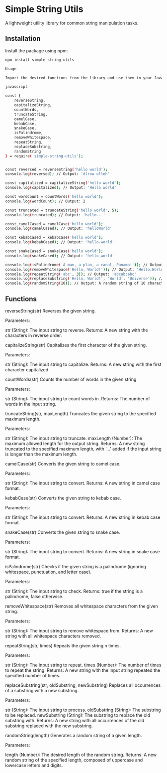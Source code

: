 # Simple String Utils

A lightweight utility library for common string manipulation tasks.

## Installation

Install the package using npm:

```bash
npm install simple-string-utils

Usage

Import the desired functions from the library and use them in your JavaScript code:

javascript

const {
    reverseString,
    capitalizeString,
    countWords,
    truncateString,
    camelCase,
    kebabCase,
    snakeCase,
    isPalindrome,
    removeWhitespace,
    repeatString,
    replaceSubstring,
    randomString
} = require('simple-string-utils');


const reversed = reverseString('hello world');
console.log(reversed); // Output: 'dlrow olleh'

const capitalized = capitalizeString('hello world');
console.log(capitalized); // Output: 'Hello world'

const wordCount = countWords('hello world');
console.log(wordCount); // Output: 2

const truncated = truncateString('hello world', 5);
console.log(truncated); // Output: 'hello...'

const camelCased = camelCase('hello world');
console.log(camelCased); // Output: 'helloWorld'

const kebabCased = kebabCase('hello world');
console.log(kebabCased); // Output: 'hello-world'

const snakeCased = snakeCase('hello world');
console.log(snakeCased); // Output: 'hello_world'

console.log(isPalindrome('A man, a plan, a canal, Panama!')); // Output: true
console.log(removeWhitespace('Hello, World!')); // Output: 'Hello,World!'
console.log(repeatString('abc', 3)); // Output: 'abcabcabc'
console.log(replaceSubstring('Hello, World!', 'World', 'Universe')); // Output: 'Hello, Universe!'
console.log(randomString(10)); // Output: A random string of 10 characters, e.g., 'Gs8fhKj1Mq'

```

## Functions

reverseString(str)
Reverses the given string.

Parameters:

str (String): The input string to reverse.
Returns: A new string with the characters in reverse order.


capitalizeString(str)
Capitalizes the first character of the given string.

Parameters:

str (String): The input string to capitalize.
Returns: A new string with the first character capitalized.


countWords(str)
Counts the number of words in the given string.

Parameters:

str (String): The input string to count words in.
Returns: The number of words in the input string.


truncateString(str, maxLength)
Truncates the given string to the specified maximum length.

Parameters:

str (String): The input string to truncate.
maxLength (Number): The maximum allowed length for the output string.
Returns: A new string truncated to the specified maximum length, with '...' added if the input string is longer than the maximum length.


camelCase(str)
Converts the given string to camel case.

Parameters:

str (String): The input string to convert.
Returns: A new string in camel case format.


kebabCase(str)
Converts the given string to kebab case.

Parameters:

str (String): The input string to convert.
Returns: A new string in kebab case format.


snakeCase(str)
Converts the given string to snake case.

Parameters:

str (String): The input string to convert.
Returns: A new string in snake case format.


isPalindrome(str)
Checks if the given string is a palindrome (ignoring whitespace, punctuation, and letter case).

Parameters:

str (String): The input string to check.
Returns: true if the string is a palindrome, false otherwise.


removeWhitespace(str)
Removes all whitespace characters from the given string.

Parameters:

str (String): The input string to remove whitespace from.
Returns: A new string with all whitespace characters removed.


repeatString(str, times)
Repeats the given string n times.

Parameters:

str (String): The input string to repeat.
times (Number): The number of times to repeat the string.
Returns: A new string with the input string repeated the specified number of times.


replaceSubstring(str, oldSubstring, newSubstring)
Replaces all occurrences of a substring with a new substring.

Parameters:

str (String): The input string to process.
oldSubstring (String): The substring to be replaced.
newSubstring (String): The substring to replace the old substring with.
Returns: A new string with all occurrences of the old substring replaced with the new substring.


randomString(length)
Generates a random string of a given length.

Parameters:

length (Number): The desired length of the random string.
Returns: A new random string of the specified length, composed of uppercase and lowercase letters and digits.



